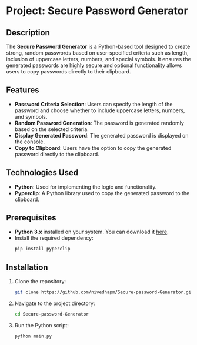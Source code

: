 # Project: Secure Password Generator

## Description
The **Secure Password Generator** is a Python-based tool designed to create strong, random passwords based on user-specified criteria such as length, inclusion of uppercase letters, numbers, and special symbols. It ensures the generated passwords are highly secure and optional functionality allows users to copy passwords directly to their clipboard.

## Features
- **Password Criteria Selection**: Users can specify the length of the password and choose whether to include uppercase letters, numbers, and symbols.
- **Random Password Generation**: The password is generated randomly based on the selected criteria.
- **Display Generated Password**: The generated password is displayed on the console.
- **Copy to Clipboard**: Users have the option to copy the generated password directly to the clipboard.

## Technologies Used
- **Python**: Used for implementing the logic and functionality.
- **Pyperclip**: A Python library used to copy the generated password to the clipboard.

## Prerequisites
- **Python 3.x** installed on your system. You can download it [here](https://www.python.org/downloads/).
- Install the required dependency:
  ```bash
  pip install pyperclip


## Installation
1. Clone the repository:
    ```bash
    git clone https://github.com/nivedhapm/Secure-password-Generator.git
    ```
2. Navigate to the project directory:
    ```bash
    cd Secure-password-Generator
    ```
3. Run the Python script:
    ```bash
    python main.py
    ```

